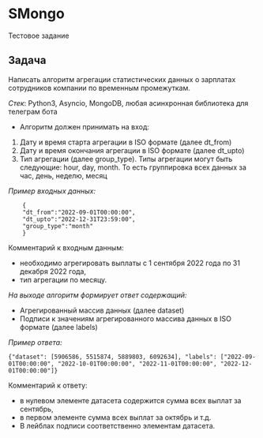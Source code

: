 # SMongo
Тестовое задание

## Задача

Написать алгоритм агрегации статистических данных о зарплатах сотрудников компании по временным промежуткам.

*Стек*: Python3, Asyncio, MongoDB, любая асинхронная библиотека для телеграм бота

- Алгоритм должен принимать на вход:
1. Дату и время старта агрегации в ISO формате (далее dt_from)
2. Дату и время окончания агрегации в ISO формате (далее dt_upto)
3. Тип агрегации (далее group_type). Типы агрегации могут быть следующие: hour, day, month. То есть группировка всех данных за час, день, неделю, месяц


*Пример входных данных:*


		{
		"dt_from":"2022-09-01T00:00:00",
		"dt_upto":"2022-12-31T23:59:00",
		"group_type":"month"
		}

Комментарий к входным данным:
- необходимо агрегировать выплаты с 1 сентября 2022 года по 31 декабря 2022 года,
- тип агрегации по месяцу.

*На выходе алгоритм формирует ответ содержащий:*

- Агрегированный массив данных (далее dataset)
- Подписи к значениям агрегированного массива данных в ISO формате (далее labels)

*Пример ответа:*

	{"dataset": [5906586, 5515874, 5889803, 6092634], "labels": ["2022-09-01T00:00:00", "2022-10-01T00:00:00", "2022-11-01T00:00:00", "2022-12-01T00:00:00"]}

Комментарий к ответу:
- в нулевом элементе датасета содержится сумма всех выплат за сентябрь,
- в первом элементе сумма всех выплат за октябрь и т.д.
- В лейблах подписи соответственно элементам датасета.
